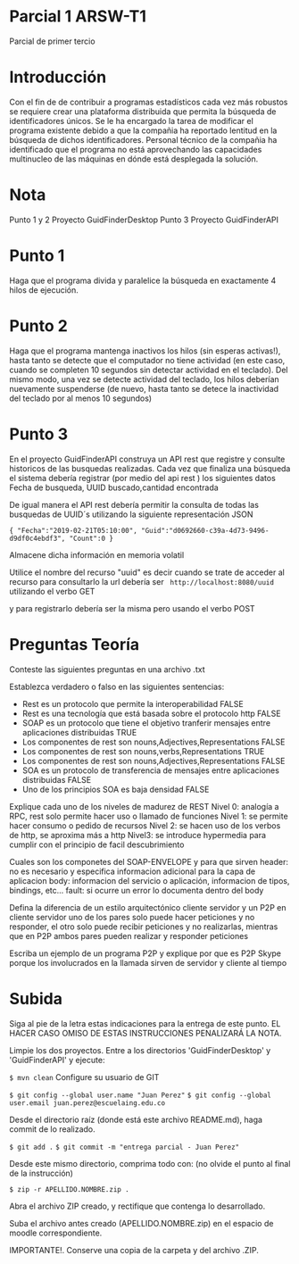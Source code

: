 
# Parcial 1 ARSW-T1
Parcial de primer tercio
# Introducción
Con el fin de de contribuir a programas estadísticos cada vez más robustos se requiere crear una plataforma distribuida que permita la búsqueda de identificadores únicos. Se le ha encargado la tarea de modificar el programa existente debido a que la compañia ha reportado lentitud en la búsqueda de dichos identificadores. Personal técnico de la compañia ha identificado que el programa no está aprovechando las capacidades multinucleo de las máquinas en dónde está desplegada la solución.
# Nota
Punto 1 y 2 Proyecto GuidFinderDesktop Punto 3 Proyecto GuidFinderAPI
# Punto 1
Haga que el programa divida y paralelice la búsqueda  en exactamente 4 hilos de ejecución.
# Punto 2
Haga que el programa mantenga inactivos los hilos (sin esperas activas!), hasta tanto se detecte que el computador no tiene actividad (en este caso, cuando se completen 10 segundos sin detectar actividad en el teclado). Del mismo modo, una vez se detecte actividad del teclado, los hilos deberían nuevamente suspenderse (de nuevo, hasta tanto se detece la inactividad del teclado por al menos 10 segundos)
# Punto 3
En el proyecto GuidFinderAPI construya un API rest que registre y consulte historicos de las busquedas realizadas. Cada vez que finaliza una búsqueda el sistema debería registrar (por medio del api rest )  los siguientes datos
Fecha de busqueda, UUID buscado,cantidad encontrada

De igual manera el API rest debería permitir la consulta de todas las busquedas de UUID´s utilizando la siguiente representación JSON 


`
{
"Fecha":"2019-02-21T05:10:00",
"Guid":"d0692660-c39a-4d73-9496-d9df0c4ebdf3",
"Count":0
}
`

Almacene dicha información en memoria volatil


Utilice el nombre del recurso "uuid" es decir cuando se trate de acceder al recurso para consultarlo la url debería ser
` http://localhost:8080/uuid` utilizando el verbo GET


y para registrarlo debería ser la misma pero usando el verbo POST

# Preguntas Teoría
Conteste las siguientes preguntas en una archivo .txt

Establezca verdadero o falso en las siguientes sentencias:
- Rest es un protocolo que permite la interoperabilidad FALSE
- Rest es una tecnología que está basada sobre el protocolo http FALSE
- SOAP es un protocolo que tiene el objetivo tranferir mensajes entre aplicaciones distribuidas TRUE
- Los componentes de rest son nouns,Adjectives,Representations FALSE
- Los componentes de rest son nouns,verbs,Representations TRUE
- Los componentes de rest son nouns,Adjectives,Representations FALSE
- SOA es un protocolo de transferencia de mensajes entre aplicaciones distribuidas FALSE
- Uno de los principios SOA es baja densidad FALSE

Explique cada uno de los niveles de madurez de REST
Nivel 0: analogía a RPC, rest solo permite hacer uso o llamado de funciones
Nivel 1: se permite hacer consumo o pedido de recursos
Nivel 2: se hacen uso de los verbos de http, se aproxima más a http
Nivel3: se introduce hypermedia para cumplir con el principio de facil descubrimiento

Cuales son los componetes del SOAP-ENVELOPE y para que sirven
header: no es necesario y especifica informacion adicional para la capa de aplicacion
body: informacion del servicio o aplicación, informacion de tipos, bindings, etc...
fault: si ocurre un error lo documenta dentro del body

Defina la diferencia de un estilo arquitectónico cliente servidor y un P2P
en cliente servidor uno de los pares solo puede hacer peticiones y no responder, el otro solo puede recibir peticiones y no realizarlas, mientras que en P2P ambos pares pueden realizar y responder peticiones

Escriba un ejemplo de un programa P2P y explique por que es P2P
Skype porque los involucrados en la llamada sirven de servidor y cliente al tiempo

# Subida

Siga al pie de la letra estas indicaciones para la entrega de este punto. EL HACER CASO OMISO DE ESTAS INSTRUCCIONES PENALIZARÁ LA NOTA.

Limpie los dos proyectos. Entre a los directorios 'GuidFinderDesktop' y 'GuidFinderAPI' y ejecute:

`$ mvn clean`
Configure su usuario de GIT

`$ git config --global user.name "Juan Perez"`
`$ git config --global user.email juan.perez@escuelaing.edu.co`

Desde el directorio raíz (donde está este archivo README.md), haga commit de lo realizado.

`$ git add .`
`$ git commit -m "entrega parcial - Juan Perez"`

Desde este mismo directorio, comprima todo con: (no olvide el punto al final de la instrucción)

`$ zip -r APELLIDO.NOMBRE.zip .`

Abra el archivo ZIP creado, y rectifique que contenga lo desarrollado.

Suba el archivo antes creado (APELLIDO.NOMBRE.zip) en el espacio de moodle correspondiente.

IMPORTANTE!. Conserve una copia de la carpeta y del archivo .ZIP.


